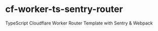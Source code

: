 # cf-worker-ts-sentry-router
TypeScript Cloudflare Worker Router Template with Sentry &amp; Webpack
